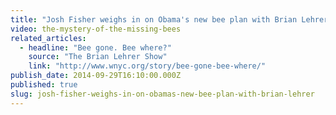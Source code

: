 ```yaml
---
title: "Josh Fisher weighs in on Obama's new bee plan with Brian Lehrer"
video: the-mystery-of-the-missing-bees
related_articles:
  - headline: "Bee gone. Bee where?"
    source: "The Brian Lehrer Show"
    link: "http://www.wnyc.org/story/bee-gone-bee-where/"
publish_date: 2014-09-29T16:10:00.000Z
published: true
slug: josh-fisher-weighs-in-on-obamas-new-bee-plan-with-brian-lehrer
---
```


